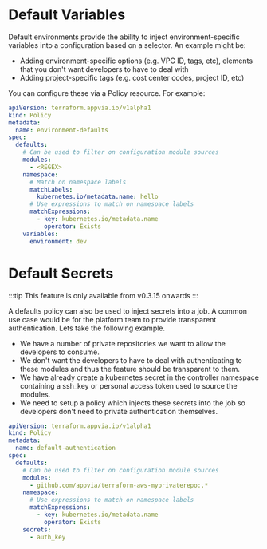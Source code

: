 # Default Variables

Default environments provide the ability to inject environment-specific variables into a configuration based on a selector. An example might be:

* Adding environment-specific options (e.g. VPC ID, tags, etc), elements that you don't want developers to have to deal with
* Adding project-specific tags (e.g. cost center codes, project ID, etc)

You can configure these via a Policy resource. For example:

```yaml
apiVersion: terraform.appvia.io/v1alpha1
kind: Policy
metadata:
  name: environment-defaults
spec:
  defaults:
    # Can be used to filter on configuration module sources
    modules:
      - <REGEX>
    namespace:
      # Match on namespace labels
      matchLabels:
        kubernetes.io/metadata.name: hello
      # Use expressions to match on namespace labels
      matchExpressions:
        - key: kubernetes.io/metadata.name
          operator: Exists
    variables:
      environment: dev
```

# Default Secrets

:::tip
This feature is only available from v0.3.15 onwards
:::

A defaults policy can also be used to inject secrets into a job. A common use case would be for the platform team to provide transparent authentication. Lets take the following example.

* We have a number of private repositories we want to allow the developers to consume.
* We don't want the developers to have to deal with authenticating to these modules and thus the feature should be transparent to them.
* We have already create a kubernetes secret in the controller namespace containing a ssh_key or personal access token used to source the modules.
* We need to setup a policy which injects these secrets into the job so developers don't need to private authentication themselves.

```yaml
apiVersion: terraform.appvia.io/v1alpha1
kind: Policy
metadata:
  name: default-authentication
spec:
  defaults:
    # Can be used to filter on configuration module sources
    modules:
      - github.com/appvia/terraform-aws-myprivaterepo:.*
    namespace:
      # Use expressions to match on namespace labels
      matchExpressions:
        - key: kubernetes.io/metadata.name
          operator: Exists
    secrets:
      - auth_key
```
